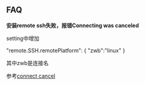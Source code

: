 ## FAQ

**安装remote ssh失败，报错Connecting was canceled**

setting中增加

"remote.SSH.remotePlatform":
{ 
  "zwb":"linux"
}

其中zwb是连接名

参考[connect cancel](https://blog.csdn.net/qq_41058526/article/details/105291284)
